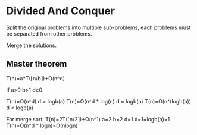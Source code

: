 # Divided And Conquer

Split the original problems into multiple sub-problems, each problems must be separated from other problems.

Merge the solutions.

## Master theorem

T(n)=a*T(⌈n/b⌉)+O(n^d)

If a>0
   b>1
   d≥0

T(n)=O(n^d) d > logb(a)
T(n)=O(n^d * log(n) d = logb(a)
T(n)=O(n^(logb(a)) d < logb(a)

For merge sort: T(n)=2T(⌈n/2⌉)+O(n^1)
a=2
b=2
d=1
d=1=logb(a)=1
T(n)=O(n^d * logn)=O(nlogn)
